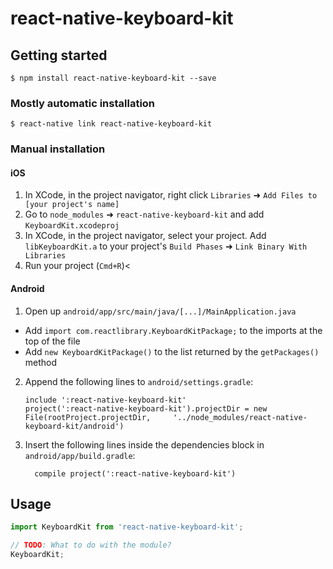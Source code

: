 # react-native-keyboard-kit

## Getting started

`$ npm install react-native-keyboard-kit --save`

### Mostly automatic installation

`$ react-native link react-native-keyboard-kit`

### Manual installation


#### iOS

1. In XCode, in the project navigator, right click `Libraries` ➜ `Add Files to [your project's name]`
2. Go to `node_modules` ➜ `react-native-keyboard-kit` and add `KeyboardKit.xcodeproj`
3. In XCode, in the project navigator, select your project. Add `libKeyboardKit.a` to your project's `Build Phases` ➜ `Link Binary With Libraries`
4. Run your project (`Cmd+R`)<

#### Android

1. Open up `android/app/src/main/java/[...]/MainApplication.java`
  - Add `import com.reactlibrary.KeyboardKitPackage;` to the imports at the top of the file
  - Add `new KeyboardKitPackage()` to the list returned by the `getPackages()` method
2. Append the following lines to `android/settings.gradle`:
  	```
  	include ':react-native-keyboard-kit'
  	project(':react-native-keyboard-kit').projectDir = new File(rootProject.projectDir, 	'../node_modules/react-native-keyboard-kit/android')
  	```
3. Insert the following lines inside the dependencies block in `android/app/build.gradle`:
  	```
      compile project(':react-native-keyboard-kit')
  	```


## Usage
```javascript
import KeyboardKit from 'react-native-keyboard-kit';

// TODO: What to do with the module?
KeyboardKit;
```

